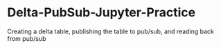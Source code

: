 # Delta-PubSub-Jupyter-Practice
Creating a delta table, publishing the table to pub/sub, and reading back from pub/sub
